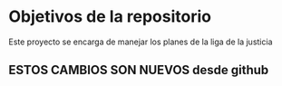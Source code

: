 # Objetivos de la repositorio

Este proyecto se encarga de manejar los planes de la liga de la justicia


## ESTOS CAMBIOS SON NUEVOS desde github
